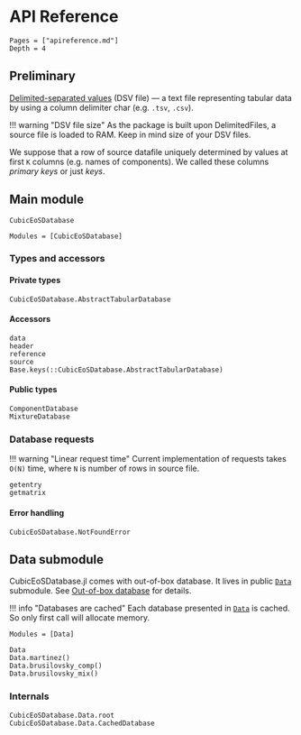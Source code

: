 # API Reference

```@contents
Pages = ["apireference.md"]
Depth = 4
```

## Preliminary

[Delimited-separated values](https://en.wikipedia.org/wiki/Delimiter-separated_values) (DSV file) — a text file representing tabular data by using a column delimiter char (e.g. `.tsv`, `.csv`).

!!! warning "DSV file size"
    As the package is built upon DelimitedFiles, a source file is loaded to RAM.
    Keep in mind size of your DSV files.

We suppose that a row of source datafile uniquely determined by values at first `K` columns (e.g. names of components).
We called these columns *primary keys* or just *keys*.

## Main module

```@docs
CubicEoSDatabase
```

```@index
Modules = [CubicEoSDatabase]
```

### Types and accessors

#### Private types

```@docs
CubicEoSDatabase.AbstractTabularDatabase
```

#### Accessors

```@docs
data
header
reference
source
Base.keys(::CubicEoSDatabase.AbstractTabularDatabase)
```

#### Public types

```@docs
ComponentDatabase
MixtureDatabase
```

### Database requests

!!! warning "Linear request time"
    Current implementation of requests takes ``O(N)`` time, where ``N`` is number of rows in source file.

```@docs
getentry
getmatrix
```

#### Error handling

```@docs
CubicEoSDatabase.NotFoundError
```

## Data submodule

CubicEoSDatabase.jl comes with out-of-box database. It lives in public [`Data`](@ref) submodule. See [Out-of-box database](@ref) for details.

!!! info "Databases are cached"
    Each database presented in [`Data`](@ref) is cached. So only first call will allocate memory.

```@index
Modules = [Data]
```

```@docs
Data
Data.martinez()
Data.brusilovsky_comp()
Data.brusilovsky_mix()
```

### Internals

```@docs
CubicEoSDatabase.Data.root
CubicEoSDatabase.Data.CachedDatabase
```
